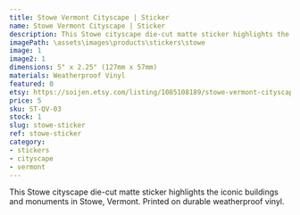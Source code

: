 ```yaml
---
title: Stowe Vermont Cityscape | Sticker
name: Stowe Vermont Cityscape | Sticker
description: This Stowe cityscape die-cut matte sticker highlights the iconic buildings and monuments in Stowe, Vermont. Printed on durable weatherproof vinyl.
imagePath: \assets\images\products\stickers\stowe
image: 1
image2: 1
dimensions: 5" x 2.25" (127mm x 57mm)
materials: Weatherproof Vinyl
featured: 0
etsy: https://soijen.etsy.com/listing/1085108189/stowe-vermont-cityscape-sticker?utm_source=Copy&utm_medium=ListingManager&utm_campaign=Share&utm_term=so.lmsm&share_time=1695261550560
price: 5
sku: ST-QV-03
stock: 1
slug: stowe-sticker
ref: stowe-sticker
category:
- stickers
- cityscape
- vermont
---
```

This Stowe cityscape die-cut matte sticker highlights the iconic buildings and monuments in Stowe, Vermont. Printed on durable weatherproof vinyl.
